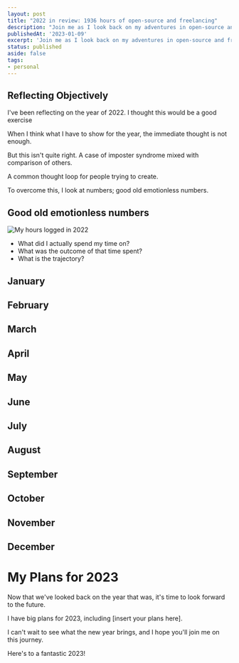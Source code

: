 ```yaml
---
layout: post
title: "2022 in review: 1936 hours of open-source and freelancing"
description: "Join me as I look back on my adventures in open-source and freelancing in 2022. My learnings, mistakes and accomplishments all wrapped up."
publishedAt: '2023-01-09'
excerpt: 'Join me as I look back on my adventures in open-source and freelancing in 2022. My learnings, mistakes and accomplishments all wrapped up.'
status: published
aside: false
tags:
- personal
---
```


## Reflecting Objectively

I've been reflecting on the year of 2022. I thought this would be a good exercise  

When I think what I have to show for the year, the immediate thought is not enough. 

But this isn't quite right. A case of imposter syndrome mixed with comparison of others.

A common thought loop for people trying to create.

To overcome this, I look at numbers; good old emotionless numbers.

## Good old emotionless numbers

![My hours logged in 2022](/2022-work-log.png)

- What did I actually spend my time on?
- What was the outcome of that time spent?
- What is the trajectory?



## January

## February

## March

## April

## May

## June

## July

## August

## September

## October

## November

## December

# My Plans for 2023

Now that we've looked back on the year that was, it's time to look forward to the future.

I have big plans for 2023, including [insert your plans here].

I can't wait to see what the new year brings, and I hope you'll join me on this journey.

Here's to a fantastic 2023!
